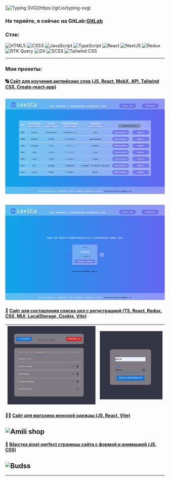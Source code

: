 [![Typing SVG](https://readme-typing-svg.demolab.com?font=Fira+Code&pause=1000&repeat=true&random=false&width=435&lines=Hello+everyone!;Welcome+to+my+GitHub+profile!)](https://git.io/typing-svg)

### Не теряйте, я сейчас на GitLab:[GitLab](http://gitlab.revampit.ru/ekaterina.titareva)

### Стэк:

![HTML5](https://img.shields.io/badge/html5-%23E34F26.svg?style=for-the-badge&logo=html5&logoColor=white)
![CSS3](https://img.shields.io/badge/css3-%231572B6.svg?style=for-the-badge&logo=css3&logoColor=white)
![JavaScript](https://img.shields.io/badge/javascript-%23323330.svg?style=for-the-badge&logo=javascript&logoColor=%23F7DF1E)
![TypeScript](https://img.shields.io/badge/TypeScript-007ACC?style=for-the-badge&logo=typescript&logoColor=white)
![React](https://img.shields.io/badge/react-%2320232a.svg?style=for-the-badge&logo=react&logoColor=%2361DAFB)
![NextJS](https://img.shields.io/badge/-NextJs-black?style=flat-square&logo=next.js)
![Redux](https://img.shields.io/badge/redux-%23593d88.svg?style=for-the-badge&logo=redux&logoColor=white)
![RTK Query](https://img.shields.io/badge/rtk_query-1572B6?style=for-the-badge&logo=&logoColor=white)
![Git](https://img.shields.io/badge/git-%23F05033.svg?style=for-the-badge&logo=git&logoColor=white)
![SCSS](https://img.shields.io/badge/Scss-CC6699?style=for-the-badge&logo=sass&logoColor=white)
![Tailwind CSS](https://img.shields.io/badge/Tailwind_CSS-38B2AC?style=for-the-badge&logo=tailwind-css&logoColor=white)

---

### Мои проекты:

#### 🔠 [Сайт для изучения английских слов (JS, React, MobX, API, Tailwind CSS, Create-react-app)](https://github.com/Ekaterina-Titareva/LexiCa)

## ![Lexica words](./lexica-words.png)

## ![Lexica game](./lexica-game.png)

#### 📝 [Сайт для составления списка дел с регистрацией (TS, React, Redux, CSS, MUI, LocalStorage, Cookie, Vite)](https://github.com/Ekaterina-Titareva/to-do_list)

| ![To-do list](./to-do-list.png) | ![To-do list auth](./to-do-list-auth.png) |
| :-----------------------------: | :---------------------------------------: |

#### 💃🏻 [Сайт для магазина женской одежды (JS, React, Vite)](https://amili-shop.ru/)

## ![Amili shop](./Amili-shop.gif)

#### 🚀 [Вёрстка pixel-perfect страницы сайта с формой и анимацией (JS, CSS)](https://github.com/Ekaterina-Titareva/payment-service)

## ![Budss](./budss.gif)

---

<!--

[![codewars](https://www.codewars.com/users/Ekaterina-Titareva/badges/large)](https://www.codewars.com/users/Ekaterina-Titareva)

[![Top Langs](https://github-readme-stats.vercel.app/api/top-langs/?username=Ekaterina-Titareva&layout=compact)](https://github-readme-stats.vercel.app/api/top-langs/?username=Ekaterina-Titareva&layout=compact) -->

</div>
   <img src="https://komarev.com/ghpvc/?username=Ekaterina-Titareva&style=flat-square&color=blue" alt=""/>
</div>
